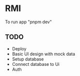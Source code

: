 # RMI 

To run app "pnpm dev"



## TODO
- Deploy
- Basic UI design with mock data
- Setup database
- Connect database to Ui
- Auth
